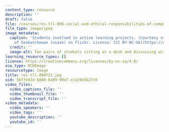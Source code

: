 ```yaml
---
content_type: resource
description: ''
draft: false
file: /courses/res-tll-008-social-and-ethical-responsibilities-of-computing-serc/5bffed1db8808a9990e7cce29e5b27c6_res-tll-008f21.jpg
file_type: image/jpeg
image_metadata:
  caption: 'Students involved in active learning projects. (Courtesy of University
    of Saskatchewan (usask) on Flickr. License: [CC BY-NC-SA](https://creativecommons.org/licenses/by-nc-sa/2.0/).)'
  credit: ''
  image-alt: Two pairs of students sitting at a desk and discussing with each other.
learning_resource_types: []
license: https://creativecommons.org/licenses/by-nc-sa/4.0/
ocw_type: OCWImage
resourcetype: Image
title: res-tll-008f21.jpg
uid: 5bffed1d-b880-8a99-90e7-cce29e5b27c6
video_files:
  video_captions_file: ''
  video_thumbnail_file: ''
  video_transcript_file: ''
video_metadata:
  video_speakers: ''
  video_tags: ''
  youtube_description: ''
  youtube_id: ''
---
```

